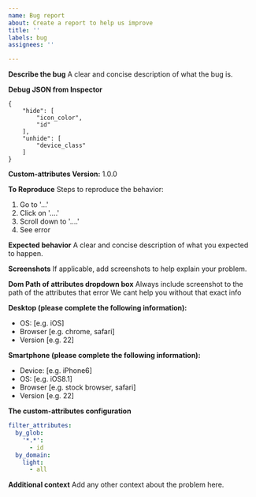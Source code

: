 ```yaml
---
name: Bug report
about: Create a report to help us improve
title: ''
labels: bug
assignees: ''

---
```


**Describe the bug**
A clear and concise description of what the bug is.

**Debug JSON from Inspector**
```
{
    "hide": [
        "icon_color",
        "id"
    ],
    "unhide": [
        "device_class"
    ]
}
```
**Custom-attributes Version:**
1.0.0

**To Reproduce**
Steps to reproduce the behavior:
1. Go to '...'
2. Click on '....'
3. Scroll down to '....'
4. See error

**Expected behavior**
A clear and concise description of what you expected to happen.

**Screenshots**
If applicable, add screenshots to help explain your problem.

**Dom Path of attributes dropdown box**
Always include screenshot to the path of the attributes that error
We cant help you without that exact info

**Desktop (please complete the following information):**
 - OS: [e.g. iOS]
 - Browser [e.g. chrome, safari]
 - Version [e.g. 22]

**Smartphone (please complete the following information):**
 - Device: [e.g. iPhone6]
 - OS: [e.g. iOS8.1]
 - Browser [e.g. stock browser, safari]
 - Version [e.g. 22]

**The custom-attributes configuration**
```yaml
filter_attributes:
  by_glob:
    '*.*':
      - id
  by_domain:
    light:
      - all
```

**Additional context**
Add any other context about the problem here.
